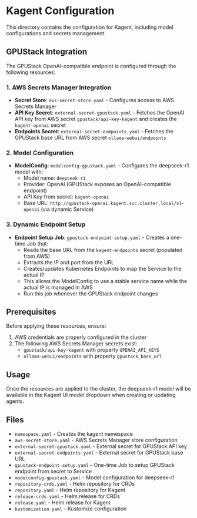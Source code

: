 # Kagent Configuration

This directory contains the configuration for Kagent, including model configurations and secrets management.

## GPUStack Integration

The GPUStack OpenAI-compatible endpoint is configured through the following resources:

### 1. AWS Secrets Manager Integration
- **Secret Store**: `aws-secret-store.yaml` - Configures access to AWS Secrets Manager
- **API Key Secret**: `external-secret-gpustack.yaml` - Fetches the OpenAI API key from AWS secret `gpustack/api-key-kagent` and creates the `kagent-openai` secret
- **Endpoints Secret**: `external-secret-endpoints.yaml` - Fetches the GPUStack base URL from AWS secret `ollama-webui/endpoints`

### 2. Model Configuration
- **ModelConfig**: `modelconfig-gpustack.yaml` - Configures the deepseek-r1 model with:
  - Model name: `deepseek-r1`
  - Provider: OpenAI (GPUStack exposes an OpenAI-compatible endpoint)
  - API Key from secret: `kagent-openai`
  - Base URL: `http://gpustack-openai.kagent.svc.cluster.local/v1-openai` (via dynamic Service)

### 3. Dynamic Endpoint Setup
- **Endpoint Setup Job**: `gpustack-endpoint-setup.yaml` - Creates a one-time Job that:
  - Reads the base URL from the `kagent-endpoints` secret (populated from AWS)
  - Extracts the IP and port from the URL
  - Creates/updates Kubernetes Endpoints to map the Service to the actual IP
  - This allows the ModelConfig to use a stable service name while the actual IP is managed in AWS
  - Run this job whenever the GPUStack endpoint changes

## Prerequisites

Before applying these resources, ensure:

1. AWS credentials are properly configured in the cluster
2. The following AWS Secrets Manager secrets exist:
   - `gpustack/api-key-kagent` with property `OPENAI_API_KEYS`
   - `ollama-webui/endpoints` with property `gpustack_base_url`

## Usage

Once the resources are applied to the cluster, the deepseek-r1 model will be available in the Kagent UI model dropdown when creating or updating agents.

## Files

- `namespace.yaml` - Creates the kagent namespace
- `aws-secret-store.yaml` - AWS Secrets Manager store configuration
- `external-secret-gpustack.yaml` - External secret for GPUStack API key
- `external-secret-endpoints.yaml` - External secret for GPUStack base URL
- `gpustack-endpoint-setup.yaml` - One-time Job to setup GPUStack endpoint from secret to Service
- `modelconfig-gpustack.yaml` - Model configuration for deepseek-r1
- `repository-crds.yaml` - Helm repository for CRDs
- `repository.yaml` - Helm repository for Kagent
- `release-crds.yaml` - Helm release for CRDs
- `release.yaml` - Helm release for Kagent
- `kustomization.yaml` - Kustomize configuration
